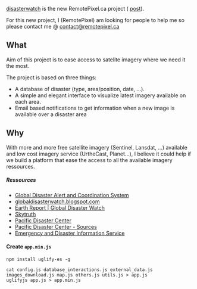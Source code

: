 
[disasterwatch](http://disasterwatch.remotepixel.ca) is the new RemotePixel.ca project ( [post](http://remotepixel.ca/blog/disasterwatch-20151231.html)).

For this new project, I (RemotePixel) am looking for people to help me so please
contact me @ contact@remotepixel.ca


What
-------

Aim of this project is to ease access to satelite imagery where we need it the most.

The project is based on three things:
* A database of disaster (type, area/position, date, ...).
* A simple and elegant interface to visualize latest imagery available on each area.
* Email based notifications to get information when a new image is available over a disaster area

Why
-------

With more and more free satellite imagery (Sentinel, Lansdat, ...) available
and low cost imagery service (UrtheCast, Planet...), I believe it could
help if we build a platform that ease the access to all the available
imagery ressources.

##### Ressources
- [Global Disaster Alert and Coordination System](http://www.gdacs.org)
- [globaldisasterwatch.blogspot.com](http://globaldisasterwatch.blogspot.ca)
- [Earth Report | Global Disaster Watch](https://elispiritweaver.wordpress.com)
- [Skytruth](http://skytruth.org)
- [Pacific Disaster Center](http://atlas.pdc.org/atlas/)
- [Pacific Disaster Center - Sources](http://ghin.pdc.org/ghin/catalog/search/browse/browse.page)
- [Emergency and Disaster Information Service](http://hisz.rsoe.hu)


#### Create `app.min.js`

```
npm install uglify-es -g

cat config.js database_interactions.js external_data.js images_download.js map.js others.js utils.js > app.js
uglifyjs app.js > app.min.js
```

